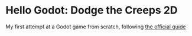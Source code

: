 # Hello Godot: Dodge the Creeps 2D

My first attempt at a Godot game from scratch, following [the official guide](https://docs.godotengine.org/en/stable/getting_started/first_2d_game/01.project_setup.html)

